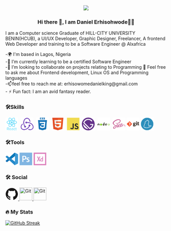 <div id="header" align="center">
  <img src="https://media.giphy.com/media/M9gbBd9nbDrOTu1Mqx/giphy.gif" width="100"/>

### Hi there 👋, I am **Daniel Erhisohwode**:man_technologist:
</div>

I am a Computer science Graduate of HILL-CITY UNIVERSITY BENIN(HCUB), a UI/UX Developer, Graphic Designer, Freelancer, A frontend Web Developer and training to be a Software Engineer @ Alxafrica 
<p>
-🌍  I'm based in Lagos, Nigeria <br/>
-🌱 I’m currently learning to be a certified Software Engineer <br/>
-👯 I’m looking to collaborate on projects relating to Programming 💬 Feel free to ask me about Frontend development, Linux OS and Programming languages <br/>
-📫feel free to reach me at: erhisowomedanielking@gmail.com<br/>
- ⚡ Fun fact: I am an avid fantasy reader.
</p>

### :hammer_and_wrench:Skills
<div>
  <img src="https://github.com/devicons/devicon/blob/master/icons/react/react-original-wordmark.svg" title="React" alt="React" width="40" height="40"/>&nbsp;
  <img src="https://github.com/devicons/devicon/blob/master/icons/redux/redux-original.svg" title="Redux" alt="Redux " width="40" height="40"/>&nbsp;
  <img src="https://github.com/devicons/devicon/blob/master/icons/css3/css3-plain-wordmark.svg"  title="CSS3" alt="CSS" width="40" height="40"/>&nbsp;
  <img src="https://github.com/devicons/devicon/blob/master/icons/html5/html5-original.svg" title="HTML5" alt="HTML" width="40" height="40"/>&nbsp;
  <img src="https://github.com/devicons/devicon/blob/master/icons/javascript/javascript-original.svg" title="JavaScript" alt="JavaScript" width="40" height="40"/>&nbsp;
  <img src="https://github.com/devicons/devicon/blob/master/icons/gatsby/gatsby-original.svg" title="Gatsby"  alt="Gatsby" width="40" height="40"/>&nbsp;
  <img src="https://github.com/devicons/devicon/blob/master/icons/nodejs/nodejs-original-wordmark.svg" title="NodeJS" alt="NodeJS" width="40" height="40"/>&nbsp;
  <img src="https://github.com/devicons/devicon/blob/master/icons/sass/sass-original.svg" title="Git" **alt="Git" width="40" height="40"/>
  <img src="https://github.com/devicons/devicon/blob/master/icons/git/git-original-wordmark.svg" title="Git" **alt="Git" width="40" height="40"/>
  <img src="https://github.com/devicons/devicon/blob/master/icons/yarn/yarn-original.svg" title="Git" **alt="Git" width="40" height="40"/>
  </div>
  
### :hammer_and_wrench:Tools
<div>
  <img src="https://github.com/devicons/devicon/blob/master/icons/vscode/vscode-original.svg" title="Git" **alt="Git" width="40" height="40"/>
  <img src="https://github.com/devicons/devicon/blob/master/icons/photoshop/photoshop-plain.svg" title="Git" **alt="Git" width="40" height="40"/>
  <img src="https://github.com/devicons/devicon/blob/master/icons/xd/xd-line.svg" title="Git" **alt="Git" width="40" height="40"/>
</div>

### :hammer_and_wrench: Social
<div>
  <a href="https://github.com/lienadochuko">
  <img src="https://github.com/devicons/devicon/blob/master/icons/github/github-original.svg" title="Git" **alt="Git" width="40" height="40"/>
  </a>
  <a href="https://www.instagram.com/erhis_daniel/">
    <img src="https://user-images.githubusercontent.com/66309753/196054012-d8d3f853-6c29-4bda-b0d1-cb6d76c9d5d3.png" title="Git" **alt="Git" width="40" height="40"/>
  </a>
   <a href="https://twitter.com/ErhisO">
    <img src="https://user-images.githubusercontent.com/66309753/196054394-954a3eab-1f5c-4b5e-b1ee-da182a06f55e.svg" title="Git" **alt="Git" width="40" height="40"/>
  </a>
</div>

### :fire: My Stats
[![GitHub Streak](http://github-readme-streak-stats.herokuapp.com?user=your-lienadochuko&theme=dark&background=000000)](https://git.io/streak-stats)
